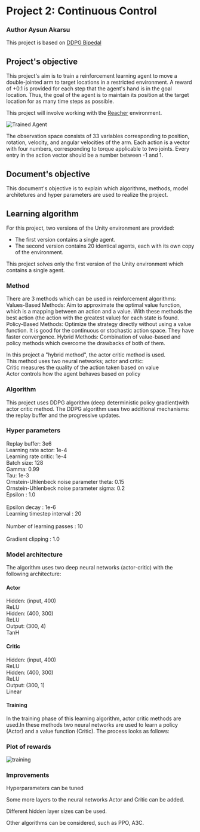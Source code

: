 
[//]: # (Image References)

[image1]: https://user-images.githubusercontent.com/10624937/43851024-320ba930-9aff-11e8-8493-ee547c6af349.gif "Trained Agent"
[image2]: https://user-images.githubusercontent.com/10624937/43851646-d899bf20-9b00-11e8-858c-29b5c2c94ccc.png "Crawler"


# Project 2: Continuous Control

### Author Aysun Akarsu

This project is based on [DDPG Bipedal](https://github.com/udacity/deep-reinforcement-learning/tree/master/ddpg-bipedal)


## Project's objective 

This project's aim is to train a reinforcement learning agent to move a double-jointed arm to target locations in a restricted environment. A reward of +0.1 is provided for each step that the agent's hand is in the goal location. Thus, the goal of the agent is to maintain its position at the target location for as many time steps as possible.

This project will involve working with the [Reacher](https://github.com/Unity-Technologies/ml-agents/blob/master/docs/Learning-Environment-Examples.md#reacher) environment.

![Trained Agent][image1]

The observation space consists of 33 variables corresponding to position, rotation, velocity, and angular velocities of the arm. Each action is a vector with four numbers, corresponding to torque applicable to two joints. Every entry in the action vector should be a number between -1 and 1.

## Document's objective 

This document's objective is to explain which algorithms, methods, model architetures and hyper parameters are used to realize the project. 


## Learning algorithm

For this project, two versions of the Unity environment are provided:
- The first version contains a single agent.
- The second version contains 20 identical agents, each with its own copy of the environment.  

This project solves only the first version of the Unity environment which contains a single agent. 

### Method
There are 3 methods which can be used in reinforcement algorithms:<br>
Values-Based Methods: Aim to approximate the optimal value function, which is a mapping between an action and a value. With these methods the best action (the action with the greatest value) for each state is found. 
Policy-Based Methods: Optimize the strategy directly without using a value function. It is good for the continuous or stochastic action space. They have faster convergence.
Hybrid Methods: Combination of value-based and policy methods which overcome the drawbacks of both of them.

In this project a "hybrid method", the actor critic method is used. <br>
This method uses two neural networks; actor and critic:<br>
Critic measures the quality of the action taken based on value<br>
Actor controls how the agent behaves based on policy<br>

### Algorithm

This project uses DDPG algorithm (deep deterministic policy gradient)with actor critic method. The DDPG algorithm uses two additional mechanisms: the replay buffer and the progressive updates.


### Hyper parameters

Replay buffer: 3e6<br>
Learning rate actor: 1e-4<br>
Learning rate critic: 1e-4<br> 
Batch size: 128<br>
Gamma: 0.99<br>
Tau: 1e-3<br>
Ornstein-Uhlenbeck noise parameter theta: 0.15<br>
Ornstein-Uhlenbeck noise parameter sigma: 0.2<br> 
Epsilon       : 1.0<br>   
Epsilon decay : 1e-6<br>
Learning timestep interval : 20<br>       
Number of learning passes  : 10<br>         
Gradient clipping : 1.0<br>     

### Model architecture

The algorithm uses two deep neural networks (actor-critic) with the following architecture:

#### Actor
Hidden: (input, 400)<br>
ReLU<br>
Hidden: (400, 300)<br>
ReLU<br>
Output: (300, 4)<br>
TanH<br>

#### Critic
Hidden: (input, 400)<br>
ReLU<br>
Hidden: (400, 300)<br>
ReLU<br>
Output: (300, 1)<br>
Linear<br>

#### Training

In the training phase of this learning algorithm, actor critic methods are used.In these methods two neural networks are used to learn a policy (Actor) and a value function (Critic). The process looks as follows: 

### Plot of rewards

![training](https://raw.githubusercontent.com/aysunakarsu/udacity_rdlnd_continous/master/p2_plot_of_rewards.png)<br>

### Improvements

Hyperparameters can be tuned

Some more layers to the neural networks Actor and Critic can be added. 

Different hidden layer sizes can be used.

Other algorithms  can be considered, such as PPO, A3C.


